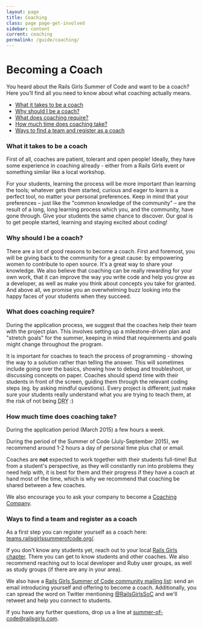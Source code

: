 ```yaml
---
layout: page
title: Coaching
class: page page-get-involved
sidebar: content
current: coaching
permalink: /guide/coaching/
---
```

<h1>Becoming a Coach</h1>

<p>You heard about the Rails Girls Summer of Code and want to be a coach? Here you’ll find all you need to know about what coaching actually means.</p>

<ul>
<li><a href="#intro">What it takes to be a coach</a></li>
<li><a href="#why">Why should I be a coach?</a></li>
<li><a href="#what">What does coaching require?</a></li>
<li><a href="#time">How much time does coaching take?</a></li>
<li><a href="#register">Ways to find a team and register as a coach</a></li>
</ul>

<h3 id="intro">What it takes to be a coach</h3>

<p>First of all, coaches are patient, tolerant and open people! Ideally, they have some experience in coaching already - either from a Rails Girls event or something similar like a local workshop.</p>

<p>For your students, learning the process will be more important than learning the tools; whatever gets them started, curious and eager to learn is a perfect tool, no matter your personal preferences. Keep in mind that your preferences – just like the "common knowledge of the community" – are the result of a long, long learning process which you, and the community, have gone through. Give your students the same chance to discover. Our goal is to get people started, learning and staying excited about coding!</p>

<h3 id="why">Why should I be a coach?</h3>

<p>There are a lot of good reasons to become a coach. First and foremost, you will be giving back to the community for a great cause: by empowering women to contribute to open source. It's a great way to share your knowledge. We also believe that coaching can be really rewarding for your own work, that it can improve the way you write code and help you grow as a developer, as well as make you think about concepts you take for granted. And above all, we promise you an overwhelming buzz looking into the happy faces of your students when they succeed.
</p>

<h3 id="what">What does coaching require?</h3>

<p>During the application process, we suggest that the coaches help their team with the project plan. This involves setting up a milestone-driven plan and "stretch goals" for the summer, keeping in mind that requirements and goals might change throughout the program. </p>

<p>It is important for coaches to teach the process of programming - showing the way to a solution rather than telling the answer. This will sometimes include going over the basics, showing how to debug and troubleshoot, or discussing concepts on paper. Coaches should spend time with their students in front of the screen, guiding them through the relevant coding steps (eg. by asking mindful questions). Every project is different; just make sure your students really understand what you are trying to teach them, at the risk of not being <abbr title="Don't Repeat Yourself">DRY</abbr> :)</p>

<h3 id="time">How much time does coaching take?</h3>

<p>During the application period (March 2015) a few hours a week. </p>
<p>During the period of the Summer of Code (July-September 2015), we recommend around 1-2 hours a day of personal time plus chat or email.</p>

<p>Coaches are <strong>not</strong> expected to work together with their students full-time! But from a student's perspective, as they will constantly run into problems they need help with, it is best for them and their progress if they have a coach at hand most of the time, which is why we recommend that coaching be shared between a few coaches. </p>


<p>We also encourage you to ask your company to become a <a href="http://railsgirlssummerofcode.org/guide/coaching-company/">Coaching Company</a>.</p>

<h3 id="register">Ways to find a team and register as a coach</h3>

<p>As a first step you can register yourself as a coach here: <a href="http://teams.railsgirlssummerofcode.org/">teams.railsgirlssummerofcode.org/</a>.

<p>If you don't know any students yet, reach out to your local <a href="http://railsgirls.com/">Rails Girls chapter</a>. There you can get to know students and other coaches. We also recommend reaching out to local developer and Ruby user groups, as well as study groups (if there are any in your area).</p>

<p>We also have a <a href="https://groups.google.com/forum/#!forum/rails-girls-summer-of-code-community">Rails Girls Summer of Code community mailing list</a>: send an email introducing yourself and offering to become a coach. Additionally, you can spread the word on Twitter mentioning <a href="http://www.twitter.com/RailsGirlsSoC">@RailsGirlsSoC</a> and we'll retweet and help you connect to students.</p>

<p>If you have any further questions, drop us a line at <a href="mailto:summer-of-code@railsgirls.com">summer-of-code@railsgirls.com</a>.</p>
